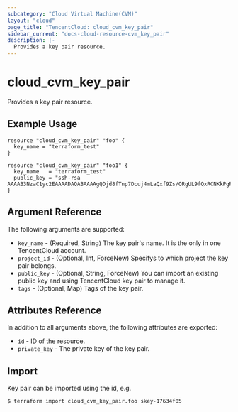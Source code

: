 ```yaml
---
subcategory: "Cloud Virtual Machine(CVM)"
layout: "cloud"
page_title: "TencentCloud: cloud_cvm_key_pair"
sidebar_current: "docs-cloud-resource-cvm_key_pair"
description: |-
  Provides a key pair resource.
---
```


# cloud_cvm_key_pair

Provides a key pair resource.

## Example Usage

```hcl
resource "cloud_cvm_key_pair" "foo" {
  key_name = "terraform_test"
}

resource "cloud_cvm_key_pair" "foo1" {
  key_name   = "terraform_test"
  public_key = "ssh-rsa AAAAB3NzaC1yc2EAAAADAQABAAAAgQDjd8fTnp7Dcuj4mLaQxf9Zs/ORgUL9fQxRCNKkPgP1paTy1I513maMX126i36Lxxl3+FUB52oVbo/FgwlIfX8hyCnv8MCxqnuSDozf1CD0/wRYHcTWAtgHQHBPCC2nJtod6cVC3kB18KeV4U7zsxmwFeBIxojMOOmcOBuh7+trRw=="
}
```

## Argument Reference

The following arguments are supported:

* `key_name` - (Required, String) The key pair's name. It is the only in one TencentCloud account.
* `project_id` - (Optional, Int, ForceNew) Specifys to which project the key pair belongs.
* `public_key` - (Optional, String, ForceNew) You can import an existing public key and using TencentCloud key pair to manage it.
* `tags` - (Optional, Map) Tags of the key pair.

## Attributes Reference

In addition to all arguments above, the following attributes are exported:

* `id` - ID of the resource.
* `private_key` - The private key of the key pair.


## Import

Key pair can be imported using the id, e.g.

```
$ terraform import cloud_cvm_key_pair.foo skey-17634f05
```

